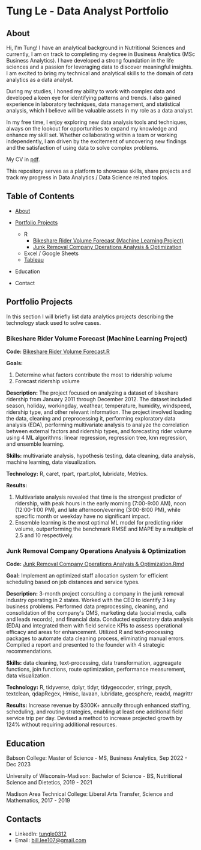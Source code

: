 # Tung Le - Data Analyst Portfolio
<a name="about"></a>
## About

Hi, I'm Tung! I have an analytical background in Nutritional Sciences and currently, I am on track to completing my degree in Business Analytics (MSc Business Analytics). I have developed a strong foundation in the life sciences and a passion for leveraging data to discover meaningful insights. I am excited to bring my technical and analytical skills to the domain of data analytics as a data analyst.

During my studies, I honed my ability to work with complex data and developed a keen eye for identifying patterns and trends. I also gained experience in laboratory techniques, data management, and statistical analysis, which I believe will be valuable assets in my role as a data analyst.

In my free time, I enjoy exploring new data analysis tools and techniques, always on the lookout for opportunities to expand my knowledge and enhance my skill set. Whether collaborating within a team or working independently, I am driven by the excitement of uncovering new findings and the satisfaction of using data to solve complex problems.

My CV in [pdf](TungLe_resume.pdf).

This repository serves as a platform to showcase skills, share projects and track my progress in Data Analytics / Data Science related topics.

## Table of Contents

- [About](#about)

- [Portfolio Projects](#portfolio-projects)
  - R
    - [Bikeshare Rider Volume Forecast (Machine Learning Project)](#bikeshare)
    - [Junk Removal Company Operations Analysis & Optimization](#gi-junk)
  - Excel / Google Sheets
  - [Tableau](https://public.tableau.com/app/profile/tung.le1094)
  
- Education

- Contact

<a name="portfolio-projects"></a>
## Portfolio Projects
In this section I will briefly list data analytics projects describing the technology stack used to solve cases.
<a name="bikeshare"></a>
### Bikeshare Rider Volume Forecast (Machine Learning Project)
**Code:** [Bikeshare Rider Volume Forecast.R](https://github.com/tungble/PortfolioProjects/blob/311a8965dc22fc60c8807f4f33a509219cff5875/Bikeshare%20Rider%20Volume%20Forecast.R)

**Goals:** 
1. Determine what factors contribute the most to ridership volume
2. Forecast ridership volume

**Description:** The project focused on analyzing a dataset of bikeshare ridership from January 2011 through December 2012. The dataset included season, holiday, workingday, weathear, temperature, humidity, windspeed, ridership type, and other relevant information. The project involved loading the data, cleaning and preprocessing it, performing exploratory data analysis (EDA), performing multivariate analysis to analyze the correlation between external factors and ridership types, and forecasting rider volume using 4 ML algorithms: linear regression, regression tree, knn regression, and ensemble learning. 

**Skills:** multivariate analysis, hypothesis testing, data cleaning, data analysis, machine learning, data visualization.

**Technology:** R, caret, rpart, rpart.plot, lubridate, Metrics.

**Results:** 
1. Multivariate analysis revealed that time is the strongest predictor of ridership, with peak hours in the early morning (7:00-9:00 AM), noon (12:00-1:00 PM), and late afternoon/evening (3:00-8:00 PM), while specific month or weekday have no significant impact.
2. Ensemble learning is the most optimal ML model for predicting rider volume, outperforming the benchmark RMSE and MAPE by a multiple of 2.5 and 10 respectively.

<a name="gi-junk"></a>
### Junk Removal Company Operations Analysis & Optimization
**Code:** [Junk Removal Company Operations Analysis & Optimization.Rmd](https://github.com/tungble/PortfolioProjects/blob/311a8965dc22fc60c8807f4f33a509219cff5875/Junk%20Removal%20Company%20Operations%20Analysis%20%26%20Optimization.Rmd)

**Goal:** Implement an optimized staff allocation system for efficient scheduling based on job distances and service types.

**Description:** 3-month project consulting a company in the junk removal industry operating in 2 states. Worked with the CEO to identify 3 key business problems. Performed data preprocessing, cleaning, and consolidation of the company's OMS, marketing data (social media, calls and leads records), and financial data. Conducted exploratory data analysis (EDA) and integrated them with field service KPIs to assess operational efficacy and areas for enhancement. Utilized R and text-processing packages to automate data cleaning process, eliminating manual errors. Compiled a report and presented to the founder with 4 strategic recommendations.

**Skills:** data cleaning, text-processing, data transformation, aggreagate functions, join functions, route optimization, performance measurement, data visualization.

**Technology:** R, tidyverse, dplyr, tidyr, tidygeocoder, stringr, psych, textclean, qdapRegex, Hmisc, lavaan, lubridate, geosphere, readxl, magrittr

**Results:** Increase revenue by $300K+ annually through enhanced staffing, scheduling, and routing strategies, enabling at least one additional field service trip per day. Devised a method to increase projected growth by 124% without requiring additional resources.

## Education

Babson College: Master of Science - MS, Business Analytics, Sep 2022 - Dec 2023

University of Wisconsin-Madison: Bachelor of Science - BS, Nutritional Science and Dietetics, 2019 - 2021

Madison Area Technical College: Liberal Arts Transfer, Science and Mathematics, 2017 - 2019

## Contacts
- LinkedIn: [tungle0312](https://www.linkedin.com/in/tungle0312/)
- Email: bill.lee107@gmail.com
